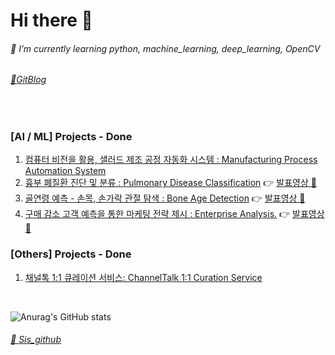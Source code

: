 # Hi there 👋
<!--
**kikiru328/kikiru328** is a ✨ _special_ ✨ repository because its `README.md` (this file) appears on your GitHub profile.

Here are some ideas to get you started:

- 🔭 
- 🌱 I’m currently learning python, machine_learning, deep_learning, OpenCV
- 👯 
- 🤔 
- 💬 
- 📫 How to reach me: ...
- 😄 Pronouns: ...
- ⚡ Fun fact: ...

### **:muscle:Favorite Topics:muscle:** 
1. Medical Images
2. Manufacturing Image
3. hospitality Management
4. Medical Tourism
5. Data Analysis
<br/>

-->
###### 🌱 I’m currently learning python, machine_learning, deep_learning, OpenCV

###### [:notebook_with_decorative_cover:GitBlog](https://kikiru328.github.io/)
<br/>



### **[AI / ML] Projects - Done**
1. [컴퓨터 비전을 활용, 샐러드 제조 공정 자동화 시스템 : Manufacturing Process Automation System](https://github.com/kikiru328/Manufacturing_System)   
2. [흉부 폐질환 진단 및 분류 : Pulmonary Disease Classification](https://github.com/Pleasant-riot/Lung-Disease-Detection)
   :point_right: [발표영상 :movie_camera:](https://youtu.be/gc5cR3-ZZi8)
3. [골연령 예측 - 손목, 손가락 관절 탐색 : Bone Age Detection](https://github.com/kikiru328/Bone_Detection)
   :point_right: [발표영상 :movie_camera:](https://youtu.be/jb-c89PaKHg)     
4. [구매 감소 고객 예측을 통한 마케팅 전략 제시 : Enterprise Analysis.](https://github.com/kikiru328/enterprise_analysis) :point_right: [발표영상 :movie_camera:](https://youtu.be/GAzX1vdpVyQ)

### **[Others] Projects - Done**
1. [채널톡 1:1 큐레이션 서비스: ChannelTalk 1:1 Curation Service](https://github.com/kikiru328/ChannelTalKCuration)


<br/>

![Anurag's GitHub stats](https://github-readme-stats.vercel.app/api?username=kikiru328&theme=tokyonight&show_icons=true)
<br/>

###### [🤔 Sis_github](https://github.com/monicakim89)



